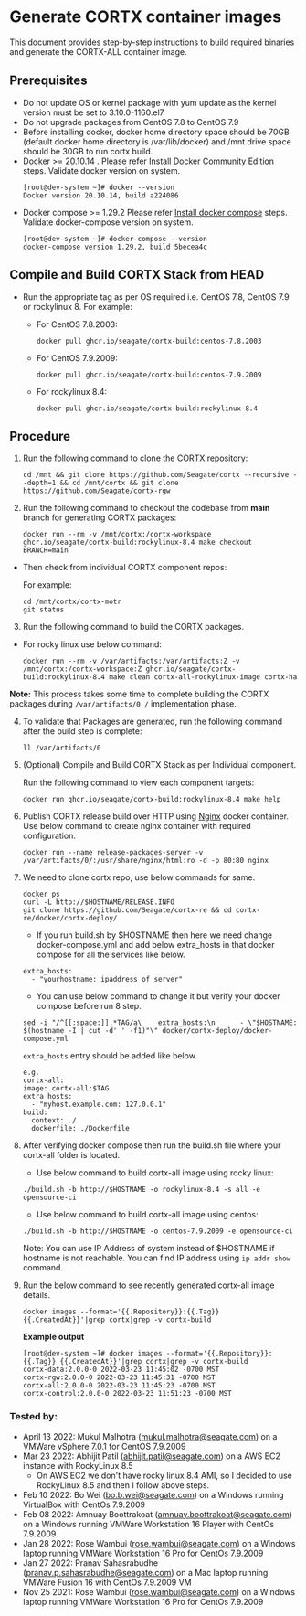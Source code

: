 # Generate CORTX container images

This document provides step-by-step instructions to build required binaries and generate the CORTX-ALL container image.

## Prerequisites

- Do not update OS or kernel package with yum update as the kernel version must be set to 3.10.0-1160.el7
- Do not upgrade packages from CentOS 7.8 to CentOS 7.9
- Before installing docker, docker home directory space should be 70GB (default docker home directory is /var/lib/docker) and /mnt drive space should be 30GB to run cortx build.
- Docker >= 20.10.14 . Please refer [Install Docker Community Edition](https://docs.docker.com/engine/install/centos/) steps. Validate docker version on system. 
    ```
    [root@dev-system ~]# docker --version
    Docker version 20.10.14, build a224086
    ```
 - Docker compose >= 1.29.2 Please refer [Install docker compose](https://docs.docker.com/compose/install/) steps. Validate docker-compose version on system.
    ```
    [root@dev-system ~]# docker-compose --version
    docker-compose version 1.29.2, build 5becea4c
    ```
    
## Compile and Build CORTX Stack from HEAD

- Run the appropriate tag as per OS required i.e. CentOS 7.8, CentOS 7.9 or rockylinux 8. For example:

   - For CentOS 7.8.2003:
     ```
     docker pull ghcr.io/seagate/cortx-build:centos-7.8.2003
     ```
   - For CentOS 7.9.2009:
     ```
     docker pull ghcr.io/seagate/cortx-build:centos-7.9.2009
     ```
   - For rockylinux 8.4:
     ```
     docker pull ghcr.io/seagate/cortx-build:rockylinux-8.4
     ```

## Procedure

1. Run the following command to clone the CORTX repository:
    ```
    cd /mnt && git clone https://github.com/Seagate/cortx --recursive --depth=1 && cd /mnt/cortx && git clone https://github.com/Seagate/cortx-rgw
    ```
    
2. Run the following command to checkout the codebase from **main** branch for generating CORTX packages: 
    ```
    docker run --rm -v /mnt/cortx:/cortx-workspace ghcr.io/seagate/cortx-build:rockylinux-8.4 make checkout BRANCH=main
    ```
    
  - Then check from individual CORTX component repos:
       
    For example:
    ```
    cd /mnt/cortx/cortx-motr
    git status
    ```

3. Run the following command to build the CORTX packages.
  
  - For rocky linux use below command:
    ```
    docker run --rm -v /var/artifacts:/var/artifacts:Z -v /mnt/cortx:/cortx-workspace:Z ghcr.io/seagate/cortx-build:rockylinux-8.4 make clean cortx-all-rockylinux-image cortx-ha
    ```
   
   **Note:** This process takes some time to complete building the CORTX packages during `/var/artifacts/0 /` implementation phase.
   
4. To validate that Packages are generated, run the following command after the build step is complete:
   ```
   ll /var/artifacts/0 
   ```

5. (Optional) Compile and Build CORTX Stack as per Individual component.

   Run the following command to view each component targets:
   ```
   docker run ghcr.io/seagate/cortx-build:rockylinux-8.4 make help
   ```
   
6. Publish CORTX release build over HTTP using [Nginx](https://hub.docker.com/_/nginx) docker container. Use below command to create nginx container with required configuration. 

    ```
    docker run --name release-packages-server -v /var/artifacts/0/:/usr/share/nginx/html:ro -d -p 80:80 nginx
    ```

7. We need to clone cortx repo, use below commands for same.

    ```
    docker ps 
    curl -L http://$HOSTNAME/RELEASE.INFO
    git clone https://github.com/Seagate/cortx-re && cd cortx-re/docker/cortx-deploy/
    ```

    - If you run build.sh by $HOSTNAME then here we need change docker-compose.yml and add below extra_hosts in that docker compose for all the services like below.
    ```
    extra_hosts:
      - "yourhostname: ipaddress_of_server"
    ```
    - You can use below command to change it but verify your docker compose before run 8 step.

    ```
    sed -i "/^[[:space:]].*TAG/a\    extra_hosts:\n      - \"$HOSTNAME: $(hostname -I | cut -d' ' -f1)"\" docker/cortx-deploy/docker-compose.yml
    ```
    `extra_hosts` entry should be added like below.

    ```
    e.g.  
    cortx-all:
    image: cortx-all:$TAG
    extra_hosts:
      - "myhost.example.com: 127.0.0.1"
    build:
      context: ./
      dockerfile: ./Dockerfile  
    ```

8. After verifying docker compose then run the build.sh file where your cortx-all folder is located.

    - Use below command to build cortx-all image using rocky linux:
    ```
    ./build.sh -b http://$HOSTNAME -o rockylinux-8.4 -s all -e opensource-ci
    ```
    - Use below command to build cortx-all image using centos:
    ```
    ./build.sh -b http://$HOSTNAME -o centos-7.9.2009 -e opensource-ci
    ```
    Note: You can use IP Address of system instead of $HOSTNAME if hostname is not reachable. You can find IP address using `ip addr show` command. 

9. Run the below command to see recently generated cortx-all image details.
    ```
    docker images --format='{{.Repository}}:{{.Tag}} {{.CreatedAt}}'|grep cortx|grep -v cortx-build
    ```
    **Example output** 
    ```
    [root@dev-system ~]# docker images --format='{{.Repository}}:{{.Tag}} {{.CreatedAt}}'|grep cortx|grep -v cortx-build
    cortx-data:2.0.0-0 2022-03-23 11:45:02 -0700 MST
    cortx-rgw:2.0.0-0 2022-03-23 11:45:31 -0700 MST
    cortx-all:2.0.0-0 2022-03-23 11:45:23 -0700 MST
    cortx-control:2.0.0-0 2022-03-23 11:51:23 -0700 MST
    ```
### Tested by:

- April 13 2022: Mukul Malhotra (mukul.malhotra@seagate.com) on a VMWare vSphere 7.0.1 for CentOS 7.9.2009
- Mar 23 2022: Abhijit Patil (abhijit.patil@seagate.com) on a AWS EC2 instance with RockyLinux 8.5
  - On AWS EC2 we don't have rocky linux 8.4 AMI, so I decided to use RockyLinux 8.5 and then I follow above steps.
- Feb 10 2022: Bo Wei (bo.b.wei@seagate.com) on a Windows running VirtualBox with CentOs 7.9.2009
- Feb 08 2022: Amnuay Boottrakoat (amnuay.boottrakoat@seagate.com) on a Windows running VMWare Workstation 16 Player with CentOs 7.9.2009
- Jan 28 2022: Rose Wambui (rose.wambui@seagate.com) on a Windows laptop running VMWare Workstation 16 Pro for CentOs 7.9.2009
- Jan 27 2022: Pranav Sahasrabudhe (pranav.p.sahasrabudhe@seagate.com) on a Mac laptop running VMWare Fusion 16 with CentOs 7.9.2009 VM
- Nov 25 2021: Rose Wambui (rose.wambui@seagate.com) on a Windows laptop running VMWare Workstation 16 Pro for CentOs 7.9.2009
